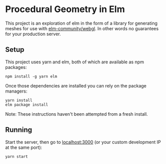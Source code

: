 # Procedural Geometry in Elm

This project is an exploration of elm in the form of a library for generating meshes for use with 
[elm-community/webgl](http://package.elm-lang.org/packages/elm-community/webgl/latest). In other words
no guarantees for your production server.

## Setup

This project uses yarn and elm, both of which are available as npm packages:

    npm install -g yarn elm

Once those dependencies are installed you can rely on the package managers:

    yarn install
    elm package install

Note: These instructions haven't been attempted from a fresh install.

## Running

Start the server, then go to [localhost:3000]() (or your custom development IP at the
same port):

    yarn start
